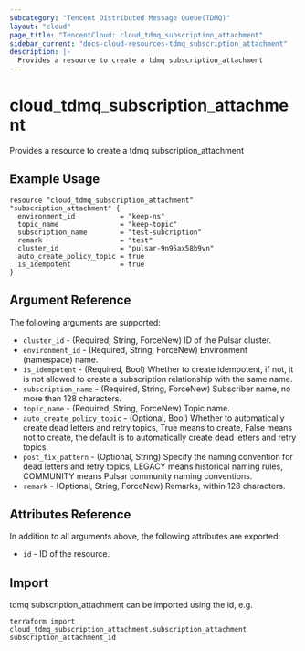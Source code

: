 ```yaml
---
subcategory: "Tencent Distributed Message Queue(TDMQ)"
layout: "cloud"
page_title: "TencentCloud: cloud_tdmq_subscription_attachment"
sidebar_current: "docs-cloud-resources-tdmq_subscription_attachment"
description: |-
  Provides a resource to create a tdmq subscription_attachment
---
```


# cloud_tdmq_subscription_attachment

Provides a resource to create a tdmq subscription_attachment

## Example Usage

```hcl
resource "cloud_tdmq_subscription_attachment" "subscription_attachment" {
  environment_id           = "keep-ns"
  topic_name               = "keep-topic"
  subscription_name        = "test-subcription"
  remark                   = "test"
  cluster_id               = "pulsar-9n95ax58b9vn"
  auto_create_policy_topic = true
  is_idempotent            = true
}
```

## Argument Reference

The following arguments are supported:

* `cluster_id` - (Required, String, ForceNew) ID of the Pulsar cluster.
* `environment_id` - (Required, String, ForceNew) Environment (namespace) name.
* `is_idempotent` - (Required, Bool) Whether to create idempotent, if not, it is not allowed to create a subscription relationship with the same name.
* `subscription_name` - (Required, String, ForceNew) Subscriber name, no more than 128 characters.
* `topic_name` - (Required, String, ForceNew) Topic name.
* `auto_create_policy_topic` - (Optional, Bool) Whether to automatically create dead letters and retry topics, True means to create, False means not to create, the default is to automatically create dead letters and retry topics.
* `post_fix_pattern` - (Optional, String) Specify the naming convention for dead letters and retry topics, LEGACY means historical naming rules, COMMUNITY means Pulsar community naming conventions.
* `remark` - (Optional, String, ForceNew) Remarks, within 128 characters.

## Attributes Reference

In addition to all arguments above, the following attributes are exported:

* `id` - ID of the resource.



## Import

tdmq subscription_attachment can be imported using the id, e.g.

```
terraform import cloud_tdmq_subscription_attachment.subscription_attachment subscription_attachment_id
```

